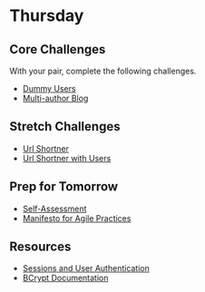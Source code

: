 # Thursday

## Core Challenges
With your pair, complete the following challenges.
- [Dummy Users](../../../../dummy-users-challenge)
- [Multi-author Blog](../../../../blog-2-multi-author-challenge)

## Stretch Challenges
- [Url Shortner](../../../../sinatra-url-shortener-challenge)
- [Url Shortner with Users](../../../../sinatra-url-shortener-with-users-challenge)


## Prep for Tomorrow
- [Self-Assessment]()
- [Manifesto for Agile Practices](http://agilemanifesto.org/)

## Resources
* [Sessions and User Authentication](https://talks.devbootcamp.com/sessions-and-user-authentication)
* [BCrypt Documentation](https://github.com/codahale/bcrypt-ruby)


